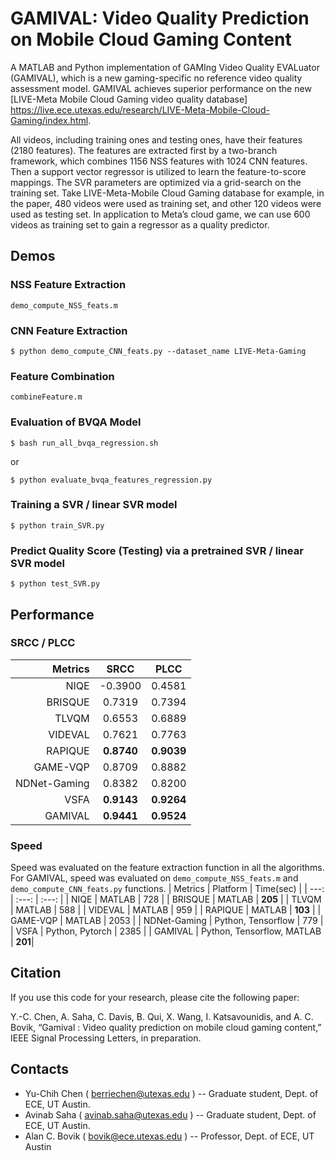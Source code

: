 # GAMIVAL: Video Quality Prediction on Mobile Cloud Gaming Content

A MATLAB and Python implementation of GAMIng Video Quality EVALuator (GAMIVAL), which is a new gaming-specific no reference video quality assessment model. GAMIVAL achieves superior performance on the new [LIVE-Meta Mobile Cloud Gaming video quality database] <https://live.ece.utexas.edu/research/LIVE-Meta-Mobile-Cloud-Gaming/index.html>.

All videos, including training ones and testing ones, have their features (2180 features). The features are extracted first by a two-branch framework, which combines 1156 NSS features with 1024 CNN features. Then a support vector regressor is utilized to learn the feature-to-score mappings. The SVR parameters are optimized via a grid-search on the training set. Take LIVE-Meta-Mobile Cloud Gaming database for example, in the paper, 480 videos were used as training set, and other 120 videos were used as testing set. In application to Meta’s cloud game, we can use 600 videos as training set to gain a regressor as a quality predictor.

## Demos
### NSS Feature Extraction
```
demo_compute_NSS_feats.m
```

### CNN Feature Extraction
```
$ python demo_compute_CNN_feats.py --dataset_name LIVE-Meta-Gaming
```

### Feature Combination
```
combineFeature.m
```

### Evaluation of BVQA Model
```
$ bash run_all_bvqa_regression.sh
```
or
```
$ python evaluate_bvqa_features_regression.py
```

### Training a SVR / linear SVR model
```
$ python train_SVR.py
```

### Predict Quality Score (Testing) via a pretrained SVR / linear SVR model
```
$ python test_SVR.py
```

## Performance
### SRCC / PLCC
| Metrics | SRCC | PLCC |
| ---: | :---: | :---: |
| NIQE | -0.3900 | 0.4581 |
| BRISQUE | 0.7319 | 0.7394 |
| TLVQM | 0.6553 | 0.6889 |
| VIDEVAL | 0.7621 | 0.7763 |
| RAPIQUE | **0.8740** | **0.9039** |
| GAME-VQP | 0.8709 | 0.8882 |
| NDNet-Gaming | 0.8382 | 0.8200 |
| VSFA | **0.9143** | **0.9264** |
| GAMIVAL | **0.9441** | **0.9524** |

### Speed
Speed was evaluated on the feature extraction function in all the algorithms. For GAMIVAL, speed was evaluated on `demo_compute_NSS_feats.m` and `demo_compute_CNN_feats.py` functions.
| Metrics | Platform | Time(sec) |
| ---: | :---: | :---: |
| NIQE | MATLAB | 728 |
| BRISQUE | MATLAB | **205** |
| TLVQM | MATLAB | 588 |
| VIDEVAL | MATLAB | 959 |
| RAPIQUE | MATLAB | **103** |
| GAME-VQP | MATLAB | 2053 |
| NDNet-Gaming | Python, Tensorflow | 779 |
| VSFA | Python, Pytorch | 2385 |
| GAMIVAL | Python, Tensorflow, MATLAB | **201**|

## Citation

If you use this code for your research, please cite the following paper:

Y.-C. Chen, A. Saha, C. Davis, B. Qui, X. Wang, I. Katsavounidis, and A. C. Bovik, “Gamival : Video quality prediction on mobile cloud gaming content,” IEEE Signal Processing Letters, in preparation.

## Contacts

- Yu-Chih Chen ( berriechen@utexas.edu ) -- Graduate student, Dept. of ECE, UT Austin.
- Avinab Saha ( avinab.saha@utexas.edu ) -- Graduate student, Dept. of ECE, UT Austin.
- Alan C. Bovik ( bovik@ece.utexas.edu ) -- Professor, Dept. of ECE, UT Austin
